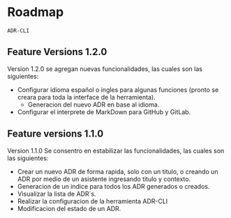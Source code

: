 # Roadmap
    ADR-CLI

## Feature Versions 1.2.0
Version 1.2.0 se agregan nuevas funcionalidades, las cuales son las siguientes:

- Configurar idioma español o ingles para algunas funciones (pronto se creara para toda la interface de la herramienta).
    - Generacion del nuevo ADR en base al idioma.
- Configurar el interprete de MarkDown para GitHub y GitLab.

## Feature versions 1.1.0

Version 1.1.0 Se consentro en estabilizar las funcionalidades, las cuales son las siguientes:

- Crear un nuevo ADR de forma rapida, solo con un titulo, o creando un ADR por medio de un asistente ingresando titulo y contexto.
- Generacion de un indice para todos los ADR generados o creados.
- Visualizar la lista de ADR`s.
- Realizar la configuracion de la herramienta ADR-CLI
- Modificacion del estado de un ADR.